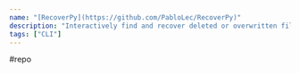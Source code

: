 ```yaml
---
name: "[RecoverPy](https://github.com/PabloLec/RecoverPy)"
description: "Interactively find and recover deleted or overwritten files from your terminal"
tags: ["CLI"]
---
```

#repo